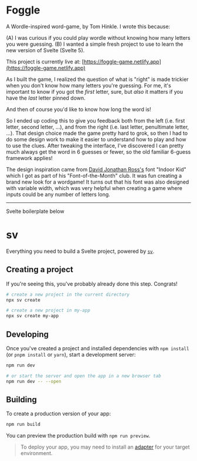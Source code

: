 # Foggle

A Wordle-inspired word-game, by Tom Hinkle. I wrote this because:

(A) I was curious if you could play wordle without knowing how many letters you were guessing.
(B) I wanted a simple fresh project to use to learn the new version of Svelte (Svelte 5).

This project is currently live at:
[https://foggle-game.netlify.app](https://foggle-game.netlify.app)

As I built the game, I realized the question of what is "right" is made
trickier when you don't know how many letters you're guessing. For me, it's important to know if you got the _first_ letter, sure, but _also_ it matters if you have the _last_ letter pinned down.

And then of course you'd like to know how long the word is!

So I ended up coding this to give you feedback both from the left (i.e. first letter, second letter, ...), and from the right (i.e. last letter, penultimate letter, ...). That design choice made the game pretty hard to grok, so then I had to do some design work to make it easier to understand how to play and how to use the clues. After tweaking the interface, I've discovered I can pretty much always get the word in 6 guesses or fewer, so the old familiar 6-guess framework applies!

The design inspiration came from [David Jonathan Ross's](https://www.djr.com) font "Indoor Kid" which I got as part of his "Font-of-the-Month" club. It was fun creating a brand new look for a wordgame! It turns out that his font was also designed with variable width, which was very helpful when creating a game where inputs could be any number of letters long.

---

Svelte boilerplate below

# sv

Everything you need to build a Svelte project, powered by [`sv`](https://github.com/sveltejs/cli).

## Creating a project

If you're seeing this, you've probably already done this step. Congrats!

```bash
# create a new project in the current directory
npx sv create

# create a new project in my-app
npx sv create my-app
```

## Developing

Once you've created a project and installed dependencies with `npm install` (or `pnpm install` or `yarn`), start a development server:

```bash
npm run dev

# or start the server and open the app in a new browser tab
npm run dev -- --open
```

## Building

To create a production version of your app:

```bash
npm run build
```

You can preview the production build with `npm run preview`.

> To deploy your app, you may need to install an [adapter](https://svelte.dev/docs/kit/adapters) for your target environment.
